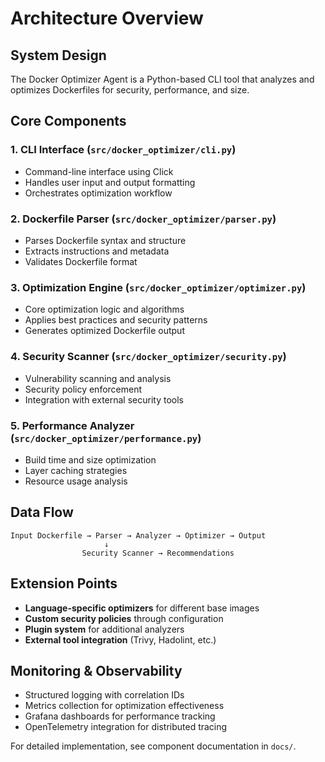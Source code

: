 # Architecture Overview

## System Design

The Docker Optimizer Agent is a Python-based CLI tool that analyzes and optimizes Dockerfiles for security, performance, and size.

## Core Components

### 1. CLI Interface (`src/docker_optimizer/cli.py`)
- Command-line interface using Click
- Handles user input and output formatting
- Orchestrates optimization workflow

### 2. Dockerfile Parser (`src/docker_optimizer/parser.py`)
- Parses Dockerfile syntax and structure
- Extracts instructions and metadata
- Validates Dockerfile format

### 3. Optimization Engine (`src/docker_optimizer/optimizer.py`)
- Core optimization logic and algorithms
- Applies best practices and security patterns
- Generates optimized Dockerfile output

### 4. Security Scanner (`src/docker_optimizer/security.py`)
- Vulnerability scanning and analysis
- Security policy enforcement
- Integration with external security tools

### 5. Performance Analyzer (`src/docker_optimizer/performance.py`)
- Build time and size optimization
- Layer caching strategies
- Resource usage analysis

## Data Flow

```
Input Dockerfile → Parser → Analyzer → Optimizer → Output
                     ↓
                Security Scanner → Recommendations
```

## Extension Points

- **Language-specific optimizers** for different base images
- **Custom security policies** through configuration
- **Plugin system** for additional analyzers
- **External tool integration** (Trivy, Hadolint, etc.)

## Monitoring & Observability

- Structured logging with correlation IDs
- Metrics collection for optimization effectiveness
- Grafana dashboards for performance tracking
- OpenTelemetry integration for distributed tracing

For detailed implementation, see component documentation in `docs/`.